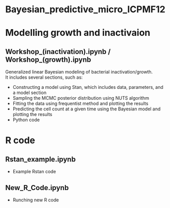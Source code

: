 # Bayesian_predictive_micro_ICPMF12

# Modelling growth and inactivaion
## Workshop_(inactivation).ipynb / Workshop_(growth).ipynb
Generalized linear Bayesian modeling of bacterial inactivation/growth.<br>
It includes several sections, such as:<br>
<ul>
<li>Constructing a model using Stan, which includes data, parameters, and a model section
<li>Sampling the MCMC posterior distribution using NUTS algorithm
<li>Fitting the data using frequentist method and plotting the results
<li>Predicting the cell count at a given time using the Bayesian model and plotting the results
<li>Python code
</ul>


# R code
## Rstan_example.ipynb
<ul>
<li>Example Rstan code
</ul>

## New_R_Code.ipynb
<ul>
<li>Runching new R code
</ul>


